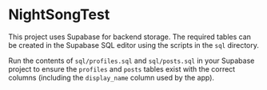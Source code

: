 # NightSongTest


This project uses Supabase for backend storage. The required tables can be created in the Supabase SQL editor using the scripts in the `sql` directory.

Run the contents of `sql/profiles.sql` and `sql/posts.sql` in your Supabase project to ensure the `profiles` and `posts` tables exist with the correct columns (including the `display_name` column used by the app).



